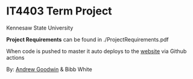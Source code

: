 # IT4403 Term Project
Kennesaw State University

**Project Requirements** can be found in ./ProjectRequirements.pdf

When code is pushed to master it auto deploys to the [website](https://it4403termproject.azurewebsites.net/) via Github actions

By: [Andrew Goodwin](https://github.com/AndrewwwGoodwin/) & Bibb White
